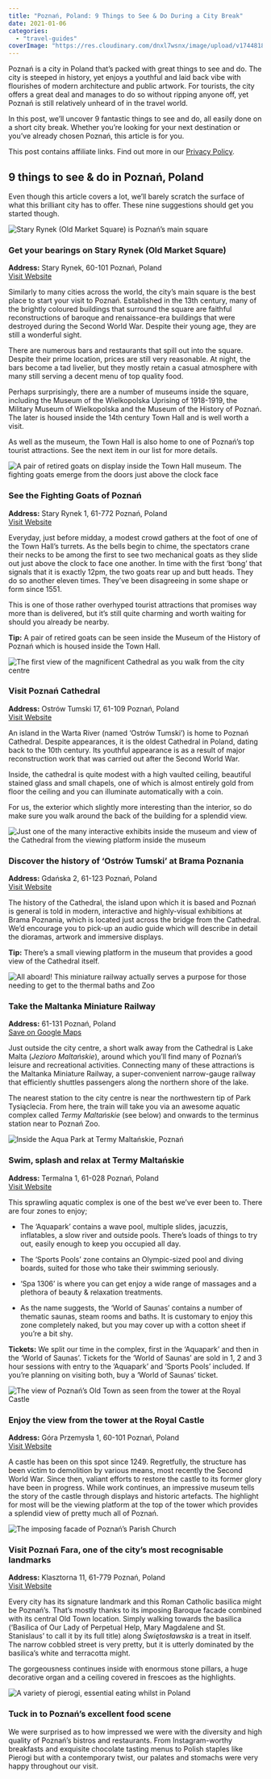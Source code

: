 ```yaml
---
title: "Poznań, Poland: 9 Things to See & Do During a City Break"
date: 2021-01-06
categories: 
  - "travel-guides"
coverImage: "https://res.cloudinary.com/dnxl7wsnx/image/upload/v1744818479/poznan-old-market-square-people-1024x683.jpg_ur4zau.webp"
---
```


Poznań is a city in Poland that’s packed with great things to see and do. The city is steeped in history, yet enjoys a youthful and laid back vibe with flourishes of modern architecture and public artwork. For tourists, the city offers a great deal and manages to do so without ripping anyone off, yet Poznań is still relatively unheard of in the travel world.

In this post, we’ll uncover 9 fantastic things to see and do, all easily done on a short city break. Whether you’re looking for your next destination or you’ve already chosen Poznań, this article is for you.

This post contains affiliate links. Find out more in our [Privacy Policy](https://giveback.guide/privacy).

## 9 things to see & do in Poznań, Poland

Even though this article covers a lot, we’ll barely scratch the surface of what this brilliant city has to offer. These nine suggestions should get you started though.

![Stary Rynek (Old Market Square) is Poznań’s main square](https://res.cloudinary.com/dnxl7wsnx/image/upload/v1745832047/poznan-old-market-square-jade-1024x683.jpg_v3ybum.webp)

### Get your bearings on Stary Rynek (Old Market Square)

**Address:** Stary Rynek, 60-101 Poznań, Poland  
[Visit Website](https://www.poznan.pl/mim/turystyka/en/)

Similarly to many cities across the world, the city’s main square is the best place to start your visit to Poznań. Established in the 13th century, many of the brightly coloured buildings that surround the square are faithful reconstructions of baroque and renaissance-era buildings that were destroyed during the Second World War. Despite their young age, they are still a wonderful sight.

There are numerous bars and restaurants that spill out into the square. Despite their prime location, prices are still very reasonable. At night, the bars become a tad livelier, but they mostly retain a casual atmosphere with many still serving a decent menu of top quality food.

Perhaps surprisingly, there are a number of museums inside the square, including the Museum of the Wielkopolska Uprising of 1918-1919, the Military Museum of Wielkopolska and the Museum of the History of Poznań. The later is housed inside the 14th century Town Hall and is well worth a visit.

As well as the museum, the Town Hall is also home to one of Poznań’s top tourist attractions. See the next item in our list for more details.

![A pair of retired goats on display inside the Town Hall museum. The fighting goats emerge from the doors just above the clock face](https://res.cloudinary.com/dnxl7wsnx/image/upload/v1745832042/poznan-old-fighting-goats-1024x683.jpg_eqeif8.webp)

### See the Fighting Goats of Poznań

**Address:** Stary Rynek 1, 61-772 Poznań, Poland  
[Visit Website](https://mnp.art.pl/en/oddzialy/muzeum-historii-miasta-poznania/)

Everyday, just before midday, a modest crowd gathers at the foot of one of the Town Hall’s turrets. As the bells begin to chime, the spectators crane their necks to be among the first to see two mechanical goats as they slide out just above the clock to face one another. In time with the first ‘bong’ that signals that it is exactly 12pm, the two goats rear up and butt heads. They do so another eleven times. They’ve been disagreeing in some shape or form since 1551.

This is one of those rather overhyped tourist attractions that promises way more than is delivered, but it’s still quite charming and worth waiting for should you already be nearby.

****Tip:**** A pair of retired goats can be seen inside the Museum of the History of Poznań which is housed inside the Town Hall.

![The first view of the magnificent Cathedral as you walk from the city centre](https://res.cloudinary.com/dnxl7wsnx/image/upload/v1745832033/poznan-cathedral-front-1024x683.jpg_ndlnvy.webp)

### Visit Poznań Cathedral

**Address:** Ostrów Tumski 17, 61-109 Poznań, Poland  
[Visit Website](https://www.katedra.archpoznan.pl)

An island in the Warta River (named ‘Ostrów Tumski’) is home to Poznań Cathedral. Despite appearances, it is the oldest Cathedral in Poland, dating back to the 10th century. Its youthful appearance is as a result of major reconstruction work that was carried out after the Second World War.

Inside, the cathedral is quite modest with a high vaulted ceiling, beautiful stained glass and small chapels, one of which is almost entirely gold from floor the ceiling and you can illuminate automatically with a coin.

For us, the exterior which slightly more interesting than the interior, so do make sure you walk around the back of the building for a splendid view.

![Just one of the many interactive exhibits inside the museum and view of the Cathedral from the viewing platform inside the museum](https://res.cloudinary.com/dnxl7wsnx/image/upload/v1745832029/poznan-brama-poznania-1024x683.jpg_sagyac.webp)

### Discover the history of ‘Ostrów Tumski’ at Brama Poznania

**Address:** Gdańska 2, 61-123 Poznań, Poland  
[Visit Website](https://bramapoznania.pl/en/)

The history of the Cathedral, the island upon which it is based and Poznań is general is told in modern, interactive and highly-visual exhibitions at Brama Poznania, which is located just across the bridge from the Cathedral. We’d encourage you to pick-up an audio guide which will describe in detail the dioramas, artwork and immersive displays.

****Tip:**** There’s a small viewing platform in the museum that provides a good view of the Cathedral itself.

![All aboard! This miniature railway actually serves a purpose for those needing to get to the thermal baths and Zoo](https://res.cloudinary.com/dnxl7wsnx/image/upload/v1745832038/poznan-miniature-railway-1024x683.jpg_jghtww.webp)

### Take the Maltanka Miniature Railway

**Address:** 61-131 Poznań, Poland  
[Save on Google Maps](https://goo.gl/maps/tdeH6hkcWfwtByoQ9)

Just outside the city centre, a short walk away from the Cathedral is Lake Malta (_Jezioro Maltańskie_), around which you’ll find many of Poznań’s leisure and recreational activities. Connecting many of these attractions is the Maltanka Miniature Railway, a super-convenient narrow-gauge railway that efficiently shuttles passengers along the northern shore of the lake.

The nearest station to the city centre is near the northwestern tip of Park Tysiąclecia. From here, the train will take you via an awesome aquatic complex called _Termy Maltańskie_ (see below) and onwards to the terminus station near to Poznań Zoo.

![Inside the Aqua Park at Termy Maltańskie, Poznań](https://res.cloudinary.com/dnxl7wsnx/image/upload/v1745832025/poznan-aqua-park-1024x683.jpg_ejqsqk.webp)

### Swim, splash and relax at Termy Maltańskie

**Address:** Termalna 1, 61-028 Poznań, Poland  
[Visit Website](https://termymaltanskie.com.pl)

This sprawling aquatic complex is one of the best we’ve ever been to. There are four zones to enjoy;

- The ‘Aquapark’ contains a wave pool, multiple slides, jacuzzis, inflatables, a slow river and outside pools. There’s loads of things to try out, easily enough to keep you occupied all day.

- The ‘Sports Pools’ zone contains an Olympic-sized pool and diving boards, suited for those who take their swimming seriously.

- ‘Spa 1306’ is where you can get enjoy a wide range of massages and a plethora of beauty & relaxation treatments.

- As the name suggests, the ‘World of Saunas’ contains a number of thematic saunas, steam rooms and baths. It is customary to enjoy this zone completely naked, but you may cover up with a cotton sheet if you’re a bit shy.

****Tickets:**** We split our time in the complex, first in the ‘Aquapark’ and then in the ‘World of Saunas’. Tickets for the ‘World of Saunas’ are sold in 1, 2 and 3 hour sessions with entry to the ‘Aquapark’ and ‘Sports Pools’ included. If you’re planning on visiting both, buy a ‘World of Saunas’ ticket.

![The view of Poznań’s Old Town as seen from the tower at the Royal Castle](https://res.cloudinary.com/dnxl7wsnx/image/upload/v1745832061/poznan-town-hall-view-from-tower-1024x683.jpg_gpj4dr.webp)

### Enjoy the view from the tower at the Royal Castle

**Address:** Góra Przemysła 1, 60-101 Poznań, Poland  
[Visit Website](https://mnp.art.pl/en/)

A castle has been on this spot since 1249. Regretfully, the structure has been victim to demolition by various means, most recently the Second World War. Since then, valiant efforts to restore the castle to its former glory have been in progress. While work continues, an impressive museum tells the story of the castle through displays and historic artefacts. The highlight for most will be the viewing platform at the top of the tower which provides a splendid view of pretty much all of Poznań.

![The imposing facade of Poznań’s Parish Church](https://res.cloudinary.com/dnxl7wsnx/image/upload/v1745832051/poznan-parish-church-1024x683.jpg_sqp2sz.webp)

### Visit Poznań Fara, one of the city’s most recognisable landmarks

**Address:** Klasztorna 11, 61-779 Poznań, Poland  
[Visit Website](https://fara.archpoznan.pl/fara)

Every city has its signature landmark and this Roman Catholic basilica might be Poznań’s. That’s mostly thanks to its imposing Baroque facade combined with its central Old Town location. Simply walking towards the basilica (‘Basilica of Our Lady of Perpetual Help, Mary Magdalene and St. Stanislaus’ to call it by its full title) along _Świętosławska_ is a treat in itself. The narrow cobbled street is very pretty, but it is utterly dominated by the basilica’s white and terracotta might.

The gorgeousness continues inside with enormous stone pillars, a huge decorative organ and a ceiling covered in frescoes as the highlights.

![A variety of pierogi, essential eating whilst in Poland](https://res.cloudinary.com/dnxl7wsnx/image/upload/v1745832056/poznan-pierogi-1024x683.jpg_prurws.webp)

### Tuck in to Poznań’s excellent food scene

We were surprised as to how impressed we were with the diversity and high quality of Poznań’s bistros and restaurants. From Instagram-worthy breakfasts and exquisite chocolate tasting menus to Polish staples like Pierogi but with a contemporary twist, our palates and stomachs were very happy throughout our visit.
